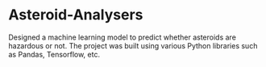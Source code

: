 # Asteroid-Analysers
Designed a machine learning model to predict whether asteroids are hazardous or not.
The project was built using various Python libraries such as Pandas, Tensorflow, etc.
